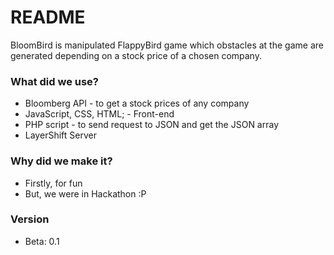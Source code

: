 # README #

BloomBird is manipulated FlappyBird game which obstacles at the game are generated depending on a stock price of a chosen company.

### What did we use? ###

* Bloomberg API - to get a stock prices of any company
* JavaScript, CSS, HTML; - Front-end
* PHP script - to send request to JSON and get the JSON array
* LayerShift Server

### Why did we make it? ###
* Firstly, for fun
* But, we were in Hackathon :P

### Version ###

* Beta: 0.1